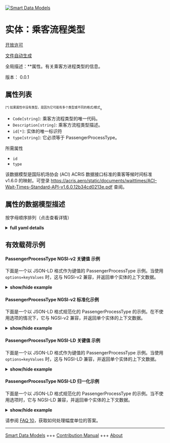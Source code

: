 <!-- 10-Header -->    
[![Smart Data Models](https://smartdatamodels.org/wp-content/uploads/2022/01/SmartDataModels_logo.png "Logo")](https://smartdatamodels.org)    
实体：乘客流程类型    
=========<!-- /10-Header -->    
<!-- 15-License -->    
[开放许可](https://github.com/smart-data-models//dataModel.ACRIS/blob/master/PassengerProcessType/LICENSE.md)    
[文件自动生成](https://docs.google.com/presentation/d/e/2PACX-1vTs-Ng5dIAwkg91oTTUdt8ua7woBXhPnwavZ0FxgR8BsAI_Ek3C5q97Nd94HS8KhP-r_quD4H0fgyt3/pub?start=false&loop=false&delayms=3000#slide=id.gb715ace035_0_60)    
<!-- /15-License -->    
<!-- 20-Description -->    
全局描述：**属性。有关乘客方进程类型的信息。    
版本： 0.0.1    
<!-- /20-Description -->    
<!-- 30-PropertiesList -->    
## 属性列表    
<sup><sub>[*] 如果属性中没有类型，是因为它可能有多个类型或不同的格式/模式</sub></sup>。    
- `Code[string]`: 乘客方流程类型的唯一代码。  - `Description[string]`: 乘客方流程类型描述。  - `id[*]`: 实体的唯一标识符  - `type[string]`: 它必须等于 PassengerProcessType。  <!-- /30-PropertiesList -->    
<!-- 35-RequiredProperties -->    
所需属性    
- `id`  - `type`  <!-- /35-RequiredProperties -->    
<!-- 40-RequiredProperties -->    
该数据模型是国际机场协会 (ACI) ACRIS 数据接口标准的乘客等候时间标准 v1.6.0 的映射。可登录 https://acris.aero/static/documents/waittimes/ACI-Wait-Times-Standard-API-v1.6.0.12b34cd0213e.pdf 查阅。    
<!-- /40-RequiredProperties -->    
<!-- 50-DataModelHeader -->    
## 属性的数据模型描述    
按字母顺序排列（点击查看详情）    
<!-- /50-DataModelHeader -->    
<!-- 60-ModelYaml -->    
<details><summary><strong>full yaml details</strong></summary>      
```yaml    
PassengerProcessType:      
  description: Property. Information about the type of Passenger Party Process.      
  properties:      
    Code:      
      description: Unique code for the type of Passenger Party Process.      
      type: string      
      x-ngsi:      
        type: Property      
    Description:      
      description: Description of the type of Passenger Party Process.      
      type: string      
      x-ngsi:      
        type: Property      
    id:      
      anyOf:      
        - description: Identifier format of any NGSI entity      
          maxLength: 256      
          minLength: 1      
          pattern: ^[\w\-\.\{\}\$\+\*\[\]`|~^@!,:\\]+$      
          type: string      
          x-ngsi:      
            type: Property      
        - description: Identifier format of any NGSI entity      
          format: uri      
          type: string      
          x-ngsi:      
            type: Property      
      description: Unique identifier of the entity      
      x-ngsi:      
        type: Property      
    type:      
      description: It must be equal to PassengerProcessType.      
      enum:      
        - PassengerProcessType      
      type: string      
      x-ngsi:      
        type: Property      
  required:      
    - id      
    - type      
  type: object      
  x-derived-from: https://acris.aero/static/documents/waittimes/ACI-Wait-Times-API-Specification-v1.6.0.1c4ec122da9a.yaml      
  x-disclaimer: 'Redistribution and use in source and binary forms, with or without modification, are permitted  provided that the license conditions are met. Copyleft (c) 2022 Contributors to Smart Data Models Program'      
  x-license-url: https://github.com/smart-data-models/dataModel.ACRIS/blob/master/PassengerProcessType/LICENSE.md      
  x-model-schema: https://smart-data-models.github.io/dataModel.ACRIS/PassengerProcessType/schema.json      
  x-model-tags: ACRIS      
  x-version: 0.0.1      
```    
</details>      
<!-- /60-ModelYaml -->    
<!-- 70-MiddleNotes -->    
<!-- /70-MiddleNotes -->    
<!-- 80-Examples -->    
## 有效载荷示例    
#### PassengerProcessType NGSI-v2 关键值 示例    
下面是一个以 JSON-LD 格式作为键值的 PassengerProcessType 示例。当使用 `options=keyValues` 时，这与 NGSI-v2 兼容，并返回单个实体的上下文数据。    
<details><summary><strong>show/hide example</strong></summary>      
```json  
{  
  "id": "urn:ngsi-ld:PassengerProcessType:id:GRWQ:30725547",  
  "type": "PassengerProcessType",  
  "Code": "code1",  
  "Description": ""  
}  
```  
</details>    
#### PassengerProcessType NGSI-v2 标准化示例    
下面是一个以 JSON-LD 格式规范化的 PassengerProcessType 的示例。在不使用选项的情况下，它与 NGSI-v2 兼容，并返回单个实体的上下文数据。    
<details><summary><strong>show/hide example</strong></summary>      
```json  
{  
  "id": "urn:ngsi-ld:PassengerProcessType:id:DGKN:01322832",  
  "type": "PassengerProcessType",  
  "Code": {  
    "type": "Text",  
    "value": "code1"  
  },  
  "Description": {  
    "type": "Text",  
    "value": ""  
  }  
}  
```  
</details>    
#### PassengerProcessType NGSI-LD 关键值 示例    
下面是一个以 JSON-LD 格式作为键值的 PassengerProcessType 示例。当使用 `options=keyValues` 时，这与 NGSI-LD 兼容，并返回单个实体的上下文数据。    
<details><summary><strong>show/hide example</strong></summary>      
```json  
{  
  "id": "urn:ngsi-ld:PassengerProcessType:id:GRWQ:30725547",  
  "type": "PassengerProcessType",  
  "Code": "code1",  
  "Description": "",  
  "@context": [  
    "https://raw.githubusercontent.com/smart-data-models/dataModel.ACRIS/master/context.jsonld"  
  ]  
}  
```  
</details>    
#### PassengerProcessType NGSI-LD 归一化示例    
下面是一个以 JSON-LD 格式规范化的 PassengerProcessType 的示例。当不使用选项时，它与 NGSI-LD 兼容，并返回单个实体的上下文数据。    
<details><summary><strong>show/hide example</strong></summary>      
```json  
{  
    "id": "urn:ngsi-ld:PassengerProcessType:id:DGKN:01322832",  
    "type": "PassengerProcessType",  
    "Code": {  
        "type": "Property",  
        "value": "code1"  
    },  
    "Description": {  
        "type": "Property",  
        "value": ""  
    },  
    "@context": [  
        "https://raw.githubusercontent.com/smart-data-models/dataModel.ACRIS/master/context.jsonld"  
    ]  
}  
```  
</details><!-- /80-Examples -->    
<!-- 90-FooterNotes -->    
<!-- /90-FooterNotes -->    
<!-- 95-Units -->    
请参阅 [FAQ 10](https://smartdatamodels.org/index.php/faqs/)，获取如何处理幅度单位的答案。    
<!-- /95-Units -->    
<!-- 97-LastFooter -->    
---    
[Smart Data Models](https://smartdatamodels.org) +++ [Contribution Manual](https://bit.ly/contribution_manual) +++ [About](https://bit.ly/Introduction_SDM)<!-- /97-LastFooter -->    
